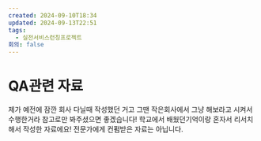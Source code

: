 ```yaml
---
created: 2024-09-10T18:34
updated: 2024-09-13T22:51
tags:
  - 실전서비스런칭프로젝트
회의: false
---
```


# QA관련 자료
제가 예전에 잠깐 회사 다닐때 작성했던 거고 그땐 작은회사에서 그냥 해보라고 시켜서 수행한거라 참고로만 봐주셨으면 좋겠습니다! 
학교에서 배웠던기억이랑 혼자서 리서치해서 작성한 자료에요! 전문가에게 컨펌받은 자료는 아닙니다.

 